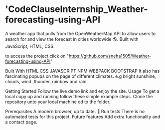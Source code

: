 # 'CodeClauseInternship_Weather-forecasting-using-API

A weather app that pulls from the OpenWeatherMap API to allow users to search for and view the forecast in cities worldwide
🌎. Built with JavaScript, HTML, CSS.

to access the project click on "https://github.com/sneha1505/Weather-forecasting-using-API"

Built With
HTML
CSS
JAVASCRIPT
NPM
WEBPACK
BOOTSTRAP
 It also has fascinating popups on the page of different climates.
 e.g bright sunshine, clouds, wind ,thunder, rainbow and rain.

Getting Started
Follow the live demo link and enjoy the site.
Usage
To get a local copy up and running follow these simple example steps.
Clone the repository unto your local machine cd to the folder.

Prerequisites
A modern browser, up to date. 💪
Run tests
There is no automated tests for this project.
Future features
Add extra functionality and a contact page.
